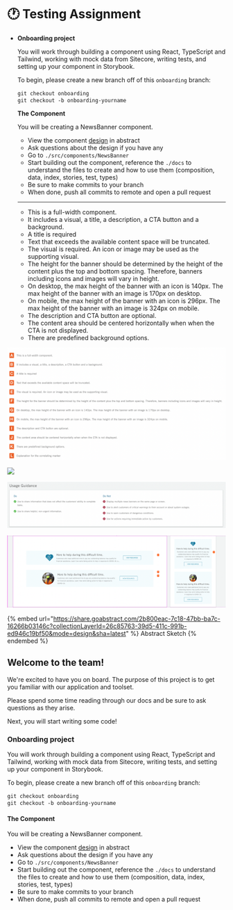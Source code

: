 # 🕐 Testing Assignment

- **Onboarding project**

  You will work through building a component using React, TypeScript and Tailwind, working with mock data from Sitecore, writing tests, and setting up your component in Storybook.

  To begin, please create a new branch off of this `onboarding` branch:

  ```
  git checkout onboarding
  git checkout -b onboarding-yourname
  ```

  **The Component**

  You will be creating a NewsBanner component.

  - View the component [design](https://app.abstract.com/projects/7d33aa49-f1f0-47eb-971d-893d6457bcbc/branches/9556131a-d820-4925-8e56-968513c820b5/commits/latest/files/56AED96A-C786-42FD-8B75-CFA17F1BE644/layers/2CFCCB94-B674-49E3-B0CD-E73E9BEEAB81?collectionId=e0eaf804-c52c-4f76-9ae9-c8643bd687e3&collectionLayerId=26c85763-39d5-411c-991b-ed946c19bf50) in abstract
  - Ask questions about the design if you have any
  - Go to `./src/components/NewsBanner`
  - Start building out the component, reference the `./docs` to understand the files to create and how to use them (composition, data, index, stories, test, types)
  - Be sure to make commits to your branch
  - When done, push all commits to remote and open a pull request

  ***

  - This is a full-width component.
  - It includes a visual, a title, a description, a CTA button and a background.
  - A title is required
  - Text that exceeds the available content space will be truncated.
  - The visual is required. An icon or image may be used as the supporting visual.
  - The height for the banner should be determined by the height of the content plus the top and bottom spacing. Therefore, banners including icons and images will vary in height.
  - On desktop, the max height of the banner with an icon is 140px. The max height of the banner with an image is 170px on desktop.
  - On mobile, the max height of the banner with an icon is 296px. The max height of the banner with an image is 324px on mobile.
  - The description and CTA button are optional.
  - The content area should be centered horizontally when when the CTA is not displayed.
  - There are predefined background options.

![](<../.gitbook/assets/Screen Shot 2022-01-28 at 12.18.23 PM.png>)

![](../.gitbook/assets/assignment.png)

![](<../.gitbook/assets/Screen Shot 2022-01-27 at 3.23.20 AM (1).png>)

![](<../.gitbook/assets/Screen Shot 2022-01-27 at 12.59.02 AM.png>)

{% embed url="https://share.goabstract.com/2b800eac-7c18-47bb-ba7c-16266b03146c?collectionLayerId=26c85763-39d5-411c-991b-ed946c19bf50&mode=design&sha=latest" %}
Abstract Sketch
{% endembed %}

## Welcome to the team!

We're excited to have you on board. The purpose of this project is to get you familiar with our application and toolset.

Please spend some time reading through our docs and be sure to ask questions as they arise.

Next, you will start writing some code!

### Onboarding project

You will work through building a component using React, TypeScript and Tailwind, working with mock data from Sitecore, writing tests, and setting up your component in Storybook.

To begin, please create a new branch off of this `onboarding` branch:

```
git checkout onboarding
git checkout -b onboarding-yourname
```

#### The Component

You will be creating a NewsBanner component.

- View the component [design](https://app.abstract.com/projects/7d33aa49-f1f0-47eb-971d-893d6457bcbc/branches/9556131a-d820-4925-8e56-968513c820b5/commits/latest/files/56AED96A-C786-42FD-8B75-CFA17F1BE644/layers/2CFCCB94-B674-49E3-B0CD-E73E9BEEAB81?collectionId=e0eaf804-c52c-4f76-9ae9-c8643bd687e3&collectionLayerId=26c85763-39d5-411c-991b-ed946c19bf50) in abstract
- Ask questions about the design if you have any
- Go to `./src/components/NewsBanner`
- Start building out the component, reference the `./docs` to understand the files to create and how to use them (composition, data, index, stories, test, types)
- Be sure to make commits to your branch
- When done, push all commits to remote and open a pull request
